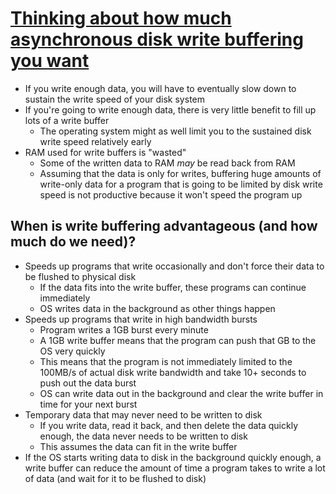 # [Thinking about how much asynchronous disk write buffering you want](https://utcc.utoronto.ca/~cks/space/blog/tech/WriteBufferingHowMuch)

* If you write enough data, you will have to eventually slow down to sustain the write speed of your disk system
* If you're going to write enough data, there is very little benefit to fill up lots of a write buffer
  * The operating system might as well limit you to the sustained disk write speed relatively early
* RAM used for write buffers is "wasted"
  * Some of the written data to RAM _may_ be read back from RAM
  * Assuming that the data is only for writes, buffering huge amounts of write-only data for a program that is going to be limited by disk write speed is not productive because it won't speed the program up
 
## When is write buffering advantageous (and how much do we need)?
* Speeds up programs that write occasionally and don't force their data to be flushed to physical disk
  * If the data fits into the write buffer, these programs can continue immediately
  * OS writes data in the background as other things happen
* Speeds up programs that write in high bandwidth bursts
  * Program writes a 1GB burst every minute
  * A 1GB write buffer means that the program can push that GB to the OS very quickly
  * This means that the program is not immediately limited to the 100MB/s of actual disk write bandwidth and take 10+ seconds to push out the data burst
  * OS can write data out in the background and clear the write buffer in time for your next burst
* Temporary data that may never need to be written to disk
  * If you write data, read it back, and then delete the data quickly enough, the data never needs to be written to disk
  * This assumes the data can fit in the write buffer
* If the OS starts writing data to disk in the background quickly enough, a write buffer can reduce the amount of time a program takes to write a lot of data (and wait for it to be flushed to disk)
